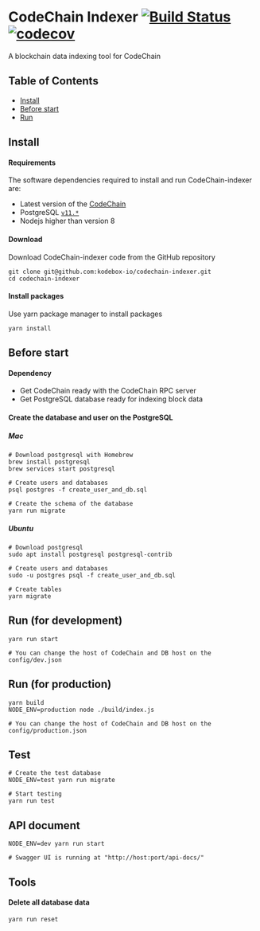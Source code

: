 # CodeChain Indexer [![Build Status](https://travis-ci.org/CodeChain-io/codechain-indexer.svg?branch=master)](https://travis-ci.org/CodeChain-io/codechain-indexer) [![codecov](https://codecov.io/gh/CodeChain-io/codechain-indexer/branch/master/graph/badge.svg)](https://codecov.io/gh/Codechain-io/codechain-indexer)

A blockchain data indexing tool for CodeChain

## Table of Contents

- [Install](https://github.com/CodeChain-io/codechain-indexer#install)
- [Before start](https://github.com/CodeChain-io/codechain-indexer#before-start)
- [Run](https://github.com/CodeChain-io/codechain-indexer#run)

## Install

#### Requirements

The software dependencies required to install and run CodeChain-indexer are:

- Latest version of the [CodeChain](https://github.com/CodeChain-io/codechain)
- PostgreSQL [`v11.*`](https://www.postgresql.org/download/)
- Nodejs higher than version 8

#### Download

Download CodeChain-indexer code from the GitHub repository

```
git clone git@github.com:kodebox-io/codechain-indexer.git
cd codechain-indexer
```

#### Install packages

Use yarn package manager to install packages

```
yarn install
```

## Before start

#### Dependency

- Get CodeChain ready with the CodeChain RPC server
- Get PostgreSQL database ready for indexing block data

#### Create the database and user on the PostgreSQL

##### Mac

```
# Download postgresql with Homebrew
brew install postgresql
brew services start postgresql

# Create users and databases
psql postgres -f create_user_and_db.sql

# Create the schema of the database
yarn run migrate
```

##### Ubuntu

```
# Download postgresql
sudo apt install postgresql postgresql-contrib

# Create users and databases
sudo -u postgres psql -f create_user_and_db.sql

# Create tables
yarn migrate
```

## Run (for development)

```
yarn run start

# You can change the host of CodeChain and DB host on the config/dev.json
```

## Run (for production)

```
yarn build
NODE_ENV=production node ./build/index.js

# You can change the host of CodeChain and DB host on the config/production.json
```

## Test

```
# Create the test database
NODE_ENV=test yarn run migrate

# Start testing
yarn run test
```

## API document

```
NODE_ENV=dev yarn run start

# Swagger UI is running at "http://host:port/api-docs/"
```

## Tools

#### Delete all database data

```
yarn run reset
```
